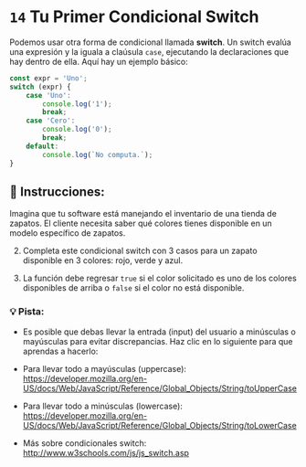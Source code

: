 # `14` Tu Primer Condicional Switch 

Podemos usar otra forma de condicional llamada **switch**. Un switch evalúa una expresión y la iguala a claúsula `case`, ejecutando la declaraciones que hay dentro de ella. Aquí hay un ejemplo básico:

```js
const expr = 'Uno';
switch (expr) {
    case 'Uno':
        console.log('1');
        break;
    case 'Cero':
        console.log('0');
        break;
    default:
        console.log(`No computa.`);    
}
```
## :pencil: Instrucciones:

Imagina que tu software está manejando el inventario de una tienda de zapatos. El cliente necesita saber qué colores tienes disponible en un modelo específico de zapatos.

2. Completa este condicional switch con 3 casos para un zapato disponible en 3 colores: rojo, verde y azul.

2. La función debe regresar `true` si el color solicitado es uno de los colores disponibles de arriba o `false` si el color no está disponible.

### 💡 Pista:

* Es posible que debas llevar la entrada (input) del usuario a minúsculas o mayúsculas para evitar discrepancias. Haz clic en lo siguiente para que aprendas a hacerlo:

* Para llevar todo a mayúsculas (uppercase): https://developer.mozilla.org/en-US/docs/Web/JavaScript/Reference/Global_Objects/String/toUpperCase

* Para llevar todo a minúsculas (lowercase): https://developer.mozilla.org/en-US/docs/Web/JavaScript/Reference/Global_Objects/String/toLowerCase

* Más sobre condicionales switch:
http://www.w3schools.com/js/js_switch.asp